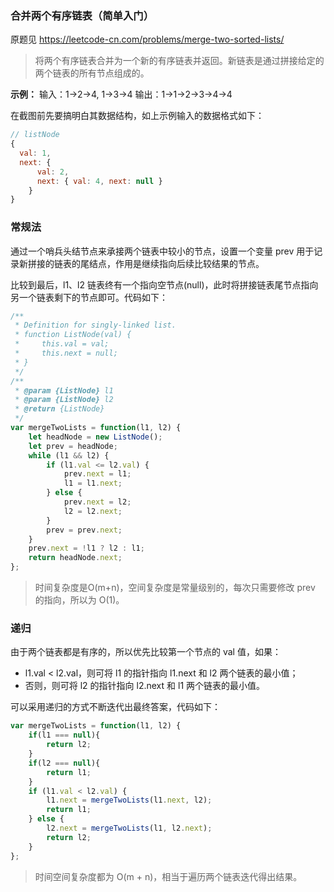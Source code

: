 ### 合并两个有序链表（简单入门）

原题见 https://leetcode-cn.com/problems/merge-two-sorted-lists/

> 将两个有序链表合并为一个新的有序链表并返回。新链表是通过拼接给定的两个链表的所有节点组成的。 

**示例：**
输入：1->2->4, 1->3->4
输出：1->1->2->3->4->4

在截图前先要搞明白其数据结构，如上示例输入的数据格式如下：
```js
// listNode
{
  val: 1,
  next: {
      val: 2,
      next: { val: 4, next: null }
    }
}
```

### 常规法
通过一个哨兵头结节点来承接两个链表中较小的节点，设置一个变量 prev 用于记录新拼接的链表的尾结点，作用是继续指向后续比较结果的节点。

比较到最后，l1、l2 链表终有一个指向空节点(null)，此时将拼接链表尾节点指向另一个链表剩下的节点即可。代码如下：
```js
/**
 * Definition for singly-linked list.
 * function ListNode(val) {
 *     this.val = val;
 *     this.next = null;
 * }
 */
/**
 * @param {ListNode} l1
 * @param {ListNode} l2
 * @return {ListNode}
 */
var mergeTwoLists = function(l1, l2) {
    let headNode = new ListNode();
    let prev = headNode;
    while (l1 && l2) {
        if (l1.val <= l2.val) {
            prev.next = l1;
            l1 = l1.next;
        } else {
            prev.next = l2;
            l2 = l2.next;
        }
        prev = prev.next;
    }
    prev.next = !l1 ? l2 : l1;
    return headNode.next;
};
```
> 时间复杂度是O(m+n)，空间复杂度是常量级别的，每次只需要修改 prev 的指向，所以为 O(1)。

### 递归
由于两个链表都是有序的，所以优先比较第一个节点的 val 值，如果：
* l1.val < l2.val，则可将 l1 的指针指向 l1.next 和 l2 两个链表的最小值；
* 否则，则可将 l2 的指针指向 l2.next 和 l1 两个链表的最小值。

可以采用递归的方式不断迭代出最终答案，代码如下：
```js
var mergeTwoLists = function(l1, l2) {
    if(l1 === null){
        return l2;
    }
    if(l2 === null){
        return l1;
    }
    if (l1.val < l2.val) {
        l1.next = mergeTwoLists(l1.next, l2);
        return l1;
    } else {
        l2.next = mergeTwoLists(l1, l2.next);
        return l2;
    }
};
```

> 时间空间复杂度都为 O(m + n)，相当于遍历两个链表迭代得出结果。